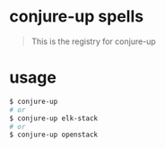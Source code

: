 # conjure-up spells
> This is the registry for conjure-up

# usage
```bash
$ conjure-up
# or
$ conjure-up elk-stack
# or
$ conjure-up openstack
```
